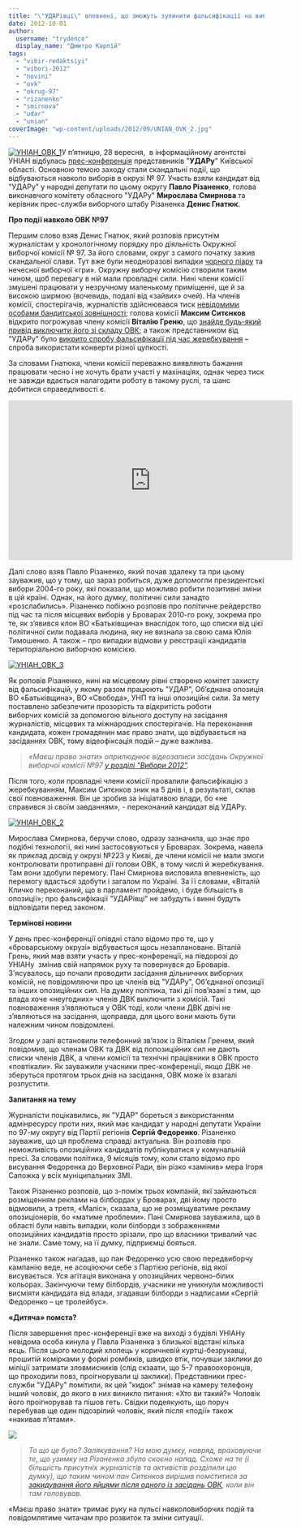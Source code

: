 ```yaml
---
title: "\"УДАРівці\" впевнені, що зможуть зупинити фальсифікації на виборах в окрузі № 97"
date: 2012-10-01
author: 
  username: "trydence"
  display_name: "Дмитро Карпій"
tags: 
  - "vibir-redaktsiyi"
  - "vibori-2012"
  - "novini"
  - "ovk"
  - "okrug-97"
  - "rizanenko"
  - "smirnova"
  - "udar"
  - "unian"
coverImage: "wp-content/uploads/2012/09/UNIAN_OVK_2.jpg"
---
```


[![](https://mpz.brovary.org/wp-content/uploads/2012/09/UNIAN_OVK_1.jpg "УНІАН_ОВК_1")](https://mpz.brovary.org/wp-content/uploads/2012/09/UNIAN_OVK_1.jpg)У п’ятницю, 28 вересня,  в інформаційному агентстві УНІАН відбулась [прес-конференція](https://mpz.brovary.org/zavtra-pro-robotu-brovarskoyi-okruzhnoyi-komisiyi-govoritimut-v-uniani/ "Завтра про роботу броварської окружної комісії говоритимуть в УНІАНі") представників "**УДАРу**" Київської області. Основною темою заходу стали скандальні події, що відбуваються навколо виборів в окрузі № 97. Участь взяли кандидат від "УДАРу" у народні депутати по цьому округу **Павло Різаненко**, голова виконавчого комітету обласного "УДАРу" **Мирослава Смирнова** та керівник прес-служби виборчого штабу Різаненка **Денис Гнатюк**.

**Про події навколо ОВК №97**

Першим слово взяв Денис Гнатюк, який розповів присутнім журналістам у хронологічному порядку про діяльність Окружної виборчої комісії № 97. За його словами, округ з самого початку зажив скандальної слави. Тут вже були неодноразові випадки [чорного піару](https://mpz.brovary.org/brovari-stolitsya-chornogo-piaru/ "Бровари – столиця «чорного піару»?") та нечесної виборчої «гри». Окружну виборчу комісію створили таким чином, щоб перевагу в ній мали провладні сили. Нині члени комісії змушені працювати у незручному маленькому приміщенні, ще й за високою ширмою (вочевидь, подалі від «зайвих» очей). На членів комісії, спостерігачів, журналістів здійснювався тиск [невідомими особами бандитської зовнішності](https://mpz.brovary.org/parubki-z-90-h-zabezpechuvatimut-poryadok-u-roboti-ovk/); голова комісії **Максим Ситєнков** відкрито погрожував члену комісії **Віталію Греню**, що [знайде будь-який привід виключити його зі складу ОВК](https://mpz.brovary.org/korespondent-golova-brovarskoyi-ovk-pogrozhuye-chlenu-komisiyi/); а також представником від "УДАРу" було [викрито спробу фальсифікації під час жеребкування](https://mpz.brovary.org/zherebkuvannya-skladu-dvk-ne-dalo-rezultativ-gromadskist-zrobila-vlasniy-pidrahunok/) – спроба використати конверти різної цупкості.

За словами Гнатюка, члени комісії переважно виявляють бажання працювати чесно і не хочуть брати участі у махінаціях, однак через тиск не завжди вдається налагодити роботу в такому руслі, та шанс добитися справедливості є.

<iframe src="http://www.youtube.com/embed/t2MSMYq35iI" frameborder="0" width="560" height="315"></iframe>

Далі слово взяв Павло Різаненко, який почав здалеку та при цьому зауважив, що у тому, що зараз робиться, дуже допомогли президентські вибори 2004-го року, які показали, що можливо робити позитивні зміни в цій країні. Однак, на його думку, політичні сили занадто «розслабились». Різаненко побіжно розповів про політичне рейдерство під час та після місцевих виборів у Броварах 2010-го року, зокрема про те, як з’явився клон ВО «Батьківщина» внаслідок того, що списки від цієї політичної сили подавала людина, яку не визнала за свою сама Юлія Тимошенко. А також – про випадки відмови у реєстрації кандидатів територіальною виборчою комісією.

[![](https://mpz.brovary.org/wp-content/uploads/2012/09/UNIAN_OVK_3.jpg "УНІАН_ОВК_3")](https://mpz.brovary.org/wp-content/uploads/2012/09/UNIAN_OVK_3.jpg)

Як роповів Різаненко, нині на місцевому рівні створено комітет захисту від фальсифікацій, у якому разом працюють "УДАР", Об’єднана опозиція ВО «Батьківщина», ВО «Свобода», УНП та інші опозиційні сили. За мету поставлено забезпечити прозорість та відкритість роботи виборчих комісій за допомогою вільного доступу на засідання журналістів, місцевих та міжнародних спостерігачів. На переконання кандидата, кожен громадянин має право знати, що відбувається на засіданнях ОВК, тому відеофіксація подій – дуже важлива.

> _«Маєш право знати» оприлюднює відеозаписи засідань Окружної виборчої комісії №97 [у розділі "Вибори 2012"](https://mpz.brovary.org/ovk-97/ "Окружна виборча комісія №97")._

Після того, коли провладні члени комісії провалили фальсифікацію з жеребкуванням, Максим Ситєнков зник на 5 днів і, в результаті, склав свої повноваження. Він це зробив за ініціативою влади, бо «не справився зі своїм завданням», - переконаний кандидат від УДАРу.

[![](https://mpz.brovary.org/wp-content/uploads/2012/09/UNIAN_OVK_2.jpg "УНІАН_ОВК_2")](https://mpz.brovary.org/wp-content/uploads/2012/09/UNIAN_OVK_2.jpg)

Мирослава Смирнова, беручи слово, одразу зазначила, що знає про подібні технології, які нині застосовуються у Броварах. Зокрема, навела як приклад досвід у окрузі №223 у Києві, де члени комісії не мали змоги контролювати протиправні дії голови ОВК, в тому числі й жеребкування. Там вони здобули перемогу. Пані Смирнова висловила впевненість, що перемогу вдасться здобути і загалом по Україні. За її словами, «Віталій Кличко переконаний, що в парламент пройдемо, і буде більшість в опозиції»; про фальсифікації "УДАРівці" не забудуть і винні будуть відповідати перед законом.

**Термінові новини**

У день прес-конференції опівдні стало відомо про те, що у «броварському окрузі» відбувається щось незаплановане. Віталій Грень, який мав взяти участь у прес-конференції, на півдорозі до УНІАНу  змінив свій напрямок руху та повернувся до Броварів. З'ясувалось, що почали проводити засідання дільничних виборчих комісій, не повідомляючи про це членів від "УДАРу", Об’єднаної опозиції та інших опозиційних сил. На думку політика, такі дії пов’язані з тим, що влада хоче «неугодних» членів ДВК виключити з комісій. Такі повноваження з’являються у ОВК тоді, коли члени ДВК двічі не з’являються на засідання, щоправда, для цього вони мають бути належним чином повідомлені.

Згодом у залі встановили телефонний зв’язок із Віталієм Гренем, який повідомив, що членам ОВК та ДВК від попозиційних сил не дають списки членів ДВК, а члени комісії та технічні працівники в ОВК просто «повтікали». Як зауважили учасники прес-конференції, якщо ДВК не зберуться протягом трьох днів на засідання, ОВК може їх взагалі розпустити.

**Запитання на тему**

Журналісти поцікавились, як "УДАР" бореться з використанням адмінресурсу проти них, який має кандидат у народні депутати України по 97-му округу від Партії регіонів **Сергій Федоренко**. Різаненко зауважив, що ця проблема справді актуальна. Він розповів про неможливість опозиційних кандидатів публікуватися у комунальній пресі. За словами політика, 9 місяців тому, коли стало відомо про висування Федоренка до Верховної Ради, він різко «замінив» мера Ігоря Сапожка у всіх муніципальних ЗМІ.

Також Різаненко розповів, що з-поміж трьох компаній, які займаються розміщенням реклами на білбордах у Броварах, дві йому просто відмовили, а третя, «Маліс», сказала, що не розміщуватиме рекламу опозиціонерів, бо «матиме проблеми». Пані Смирнова зауважила, що в області були навіть випадки, коли білборди з зображеннями опозиційних кандидатів просто зрізали, про що власники тривалий час не знали. Саме тому, на її думку, підприємці бояться.

Різаненко також нагадав, що пан Федоренко усю свою передвиборчу кампанію веде, не асоціюючи себе з Партією регіонів, від якої висувається. Уся агітація виконана у опозиційних червоно-білих кольорах. Закінчуючи тему білбордів, учасники не уникнули можливості висміяти кандидата від влади, згадавши білборди з надписами «Сергій Федоренко – це тролейбус».

**«Дитяча» помста?**

Після завершення прес-конференції вже на виході з будівлі УНІАНу невідома особа кинула у Павла Різаненка з близької відстані кілька яєць. Після цього молодий хлопець у коричневій куртці-безрукавці, прошитій комірками у формі ромбиків, швидко втік, почувши заклики до міліції затримати зловмисників (слід скзаати, що 5-7 правоохоронців, що проходили повз, проігнорували ці заклики). Представники прес-служби "УДАРу" помітили, як цей "кидок" знімав на камеру телефону інший чоловік, до якого в них виникло питання: «Хто ви такий?» Чоловік його проігнорував та пішов геть. Свідки подеякують, що поруч перебував ще один підозрілий чоловік, який після «події» також «накивав п’ятами».

[![](https://mpz.brovary.org/wp-content/uploads/2012/09/Image000013.jpg)](https://mpz.brovary.org/wp-content/uploads/2012/09/Image000013.jpg)

> _То що це було? Залякування? На мою думку, навряд, враховуючи те, що узимку на Різаненка збуло скоєно напад. Схоже на те (і більшість присутніх журналістів та активістів розділили цю думку), що таким чином пан Ситєнков вирішив помститися за [закидування його яйцями після одного із засідань ОВК](https://mpz.brovary.org/parubki-z-90-h-zabezpechuvatimut-poryadok-u-roboti-ovk/), коли він там головував._

«Маєш право знати» тримає руку на пульсі навколовиборчих подій та повідомлятиме читачам про розвиток та зміни ситуації.
